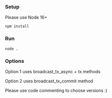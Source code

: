 ### Setup

Please use Node 16+

```
npm install
```

### Run

```
node .
```

### Options

Option 1 uses broadcast_tx_async + tx methods

Option 2 uses broadcast_tx_commit method

Please use code commenting to choose versions :)
